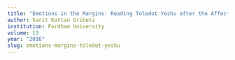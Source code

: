```yaml
---
title: "Emotions in the Margins: Reading Toledot Yeshu after the Affective Turn"
author: Sarit Kattan Gribetz
institution: Fordham University
volume: 13
year: "2016"
slug: emotions-margins-toledot-yeshu
---
```

